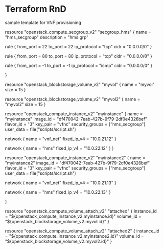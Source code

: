 #  Terraform RnD
sample template for VNF provisioning

resource "openstack_compute_secgroup_v2" "secgroup_hms" {
  name        = "hms_secgroup"
  description = "hms grp"

  rule {
    from_port   = 22
    to_port     = 22
    ip_protocol = "tcp"
    cidr        = "0.0.0.0/0"
  }

  rule {
    from_port   = 80
    to_port     = 80
    ip_protocol = "tcp"
    cidr        = "0.0.0.0/0"
}

rule {
  from_port   = -1
  to_port     = -1
  ip_protocol = "icmp"
  cidr        = "0.0.0.0/0"
}

}

resource "openstack_blockstorage_volume_v2" "myvol" {
  name = "myvol"
  size = 15
}

resource "openstack_blockstorage_volume_v2" "myvol2" {
  name = "myvol2"
  size = 15
}


resource "openstack_compute_instance_v2" "myinstance" {
  name            = "myinstance"
  image_id        = "df470042-7eab-427b-9f79-2df0e4326bef"
  flavor_id       = "3"
  key_pair        = "vfnc"
  security_groups = ["hms_secgroup"]
  user_data   = file("scripts/script.sh")


   network {
    name = "vnf_net"
    fixed_ip_v4 = "10.0.21.12"
  }

   network {
    name = "hms"
    fixed_ip_v4 = "10.0.22.12"
  }
}

resource "openstack_compute_instance_v2" "myinstance2" {
  name            = "myinstance2"
  image_id        = "df470042-7eab-427b-9f79-2df0e4326bef"
  flavor_id       = "3"
  key_pair        = "vfnc"
  security_groups = ["hms_secgroup"]
  user_data   = file("scripts/script.sh")


   network {
    name = "vnf_net"
    fixed_ip_v4 = "10.0.21.13"
  }

   network {
    name = "hms"
    fixed_ip_v4 = "10.0.22.13"
  }

}


resource "openstack_compute_volume_attach_v2" "attached" {
  instance_id = "${openstack_compute_instance_v2.myinstance.id}"
  volume_id   = "${openstack_blockstorage_volume_v2.myvol.id}"
}


resource "openstack_compute_volume_attach_v2" "attached2" {
  instance_id = "${openstack_compute_instance_v2.myinstance2.id}"
  volume_id   = "${openstack_blockstorage_volume_v2.myvol2.id}"
}
